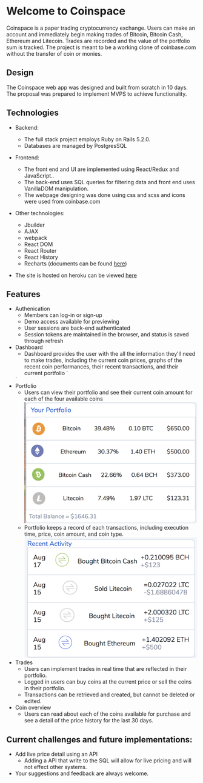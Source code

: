# Welcome to Coinspace

Coinspace is a paper trading cryptocurrency exchange. Users can make an account and immediately begin making trades of Bitcoin, Bitcoin Cash, Ethereum and Litecoin. Trades are recorded and the value of the portfolio sum is tracked. The project is meant to be a working clone of coinbase.com without the transfer of coin or monies.

## Design
The Coinspace web app was designed and built from scratch in 10 days. The proposal was prepared to implement MVPS to achieve functionality.

## Technologies
* Backend:
  * The full stack project employs Ruby on Rails 5.2.0.
  * Databases are managed by PostgresSQL

* Frontend:
  * The front end and UI are implemented using React/Redux and JavaScript..
  * The back-end uses SQL queries for filtering data and front end uses VanillaDOM manipulation.
  * The webpage designing was done using css and scss and icons were used from coinbase.com

* Other technologies:
  * Jbuilder
  * AJAX
  * webpack
  * React DOM
  * React Router
  * React History
  * Recharts (documents can be found [here](http://recharts.org/))

* The site is hosted on heroku can be viewed [here](https://aa-coinspace.herokuapp.com/)

## Features

* Authenication
  * Members can log-in or sign-up
  * Demo access available for previewing
  * User sessions are back-end authenticated
  * Session tokens are maintained in the browser, and status is saved through refresh
* Dashboard
  * Dashboard provides the user with the all the information they'll need to make trades, including the current coin prices, graphs of the recent coin performances, their recent transactions, and their current portfolio
  `<div>
          <LocalBarFeatures location="dashboard"/>
          <div className='dash-wrapper'>
            <div className="dash-top">
              <SmallGraphContainer asset="Bitcoin"/>
              <SmallGraphContainer asset="Bitcoin Cash"/>
              <SmallGraphContainer asset="Ethereum"/>
              <SmallGraphContainer asset="Litecoin"/>
            </div>
            <div className="dash-bottom">
              <PortfolioSummaryContainer />
              <RecentActivityContainer />
            </div>
          </div>
  </div>`
* Portfolio
  * Users can view their portfolio and see their current coin amount for each of the four available coins
  ![portfolio_image](https://github.com/Kyle01/Coinspace/blob/master/app/assets/images/images/Portfolio_view.png)
  * Portfolio keeps a record of each transactions, including execution time, price, coin amount, and coin type.
  ![recent_transaction_image](https://github.com/Kyle01/Coinspace/blob/master/app/assets/images/images/recent_transactions.png)
* Trades
  * Users can implement trades in real time that are reflected in their portfolio.
  * Logged in users can buy coins at the current price or sell the coins in their portfolio.
  * Transactions can be retrieved and created, but cannot be deleted or edited.
* Coin overview  
  * Users can read about each of the coins available for purchase and see a detail of the price history for the last 30 days.

## Current challenges and future implementations:
  * Add live price detail using an API
    * Adding a API that write to the SQL will allow for live pricing and will not effect other systems.
  * Your suggestions and feedback are always welcome.

